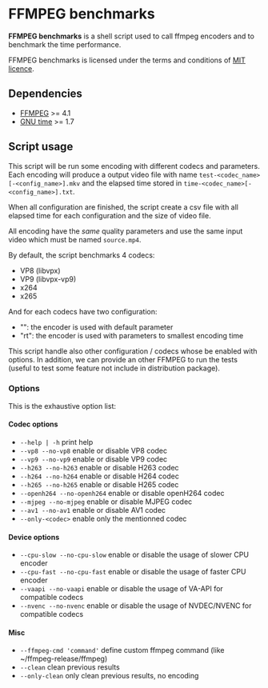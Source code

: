 # FFMPEG benchmarks

**FFMPEG benchmarks** is a shell script used to call ffmpeg encoders and to benchmark the time performance.

FFMPEG benchmarks is licensed under the terms and conditions of [MIT licence](https://spdx.org/licenses/MIT.html).

## Dependencies
- [FFMPEG](https://www.ffmpeg.org/) >= 4.1
- [GNU time](https://www.gnu.org/software/time/) >= 1.7

## Script usage

This script will be run some encoding with different codecs and parameters. Each encoding will produce
a output video file with name `test-<codec_name>[-<config_name>].mkv` and the elapsed time stored in
`time-<codec_name>[-<config_name>].txt`.

When all configuration are finished, the script create a csv file with all elapsed time for each
configuration and the size of video file.

All encoding have the *same* quality parameters and use the same input video which must be named `source.mp4`.

By default, the script benchmarks 4 codecs:
- VP8 (libvpx)
- VP9 (libvpx-vp9)
- x264
- x265

And for each codecs have two configuration:
- "": the encoder is used with default parameter
- "rt": the encoder is used with parameters to smallest encoding time

This script handle also other configuration / codecs whose be enabled with options. In
addition, we can provide an other FFMPEG to run the tests (useful to test some feature not
include in distribution package).

### Options
This is the exhaustive option list:
#### Codec options
- `--help | -h` print help
- `--vp8 --no-vp8` enable or disable VP8 codec
- `--vp9 --no-vp9` enable or disable VP9 codec
- `--h263 --no-h263` enable or disable H263 codec
- `--h264 --no-h264` enable or disable H264 codec
- `--h265 --no-h265` enable or disable H265 codec
- `--openh264 --no-openh264` enable or disable openH264 codec
- `--mjpeg --no-mjpeg` enable or disable MJPEG codec
- `--av1 --no-av1` enable or disable AV1 codec
- `--only-<codec>` enable only the mentionned codec

#### Device options
- `--cpu-slow --no-cpu-slow` enable or disable the usage of slower CPU encoder
- `--cpu-fast --no-cpu-fast` enable or disable the usage of faster CPU encoder
- `--vaapi --no-vaapi` enable or disable the usage of VA-API for compatible codecs
- `--nvenc --no-nvenc` enable or disable the usage of NVDEC/NVENC for compatible codecs

#### Misc
- `--ffmpeg-cmd 'command'` define custom ffmpeg command (like ~/ffmpeg-release/ffmpeg)
- `--clean` clean previous results
- `--only-clean` only clean previous results, no encoding
